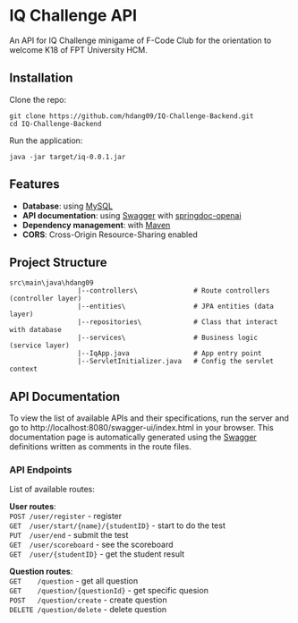# IQ Challenge API

An API for IQ Challenge minigame of F-Code Club for the orientation to welcome K18 of FPT University HCM.

## Installation

Clone the repo:

```
git clone https://github.com/hdang09/IQ-Challenge-Backend.git
cd IQ-Challenge-Backend
```

Run the application:

```
java -jar target/iq-0.0.1.jar
```

## Features

- **Database**: using [MySQL](https://www.mysql.com/)
- **API documentation**: using [Swagger](https://swagger.io/) with [springdoc-openai](https://github.com/springdoc/springdoc-openapi)
- **Dependency management**: with [Maven](https://maven.apache.org/)
- **CORS**: Cross-Origin Resource-Sharing enabled

## Project Structure

```
src\main\java\hdang09
                 |--controllers\              # Route controllers (controller layer)
                 |--entities\                 # JPA entities (data layer)
                 |--repositories\             # Class that interact with database
                 |--services\                 # Business logic (service layer)
                 |--IqApp.java                # App entry point
                 |--ServletInitializer.java   # Config the servlet context
```

## API Documentation

To view the list of available APIs and their specifications, run the server and go to http://localhost:8080/swagger-ui/index.html in your browser. This documentation page is automatically generated using the [Swagger](https://swagger.io/) definitions written as comments in the route files.

### API Endpoints

List of available routes:

**User routes**:\
`POST /user/register` - register\
`GET  /user/start/{name}/{studentID}` - start to do the test\
`PUT  /user/end` - submit the test\
`GET  /user/scoreboard` - see the scoreboard\
`GET  /user/{studentID}` - get the student result

**Question routes**:\
`GET    /question` - get all question\
`GET    /question/{questionId}` - get specific quesion\
`POST   /question/create` - create question\
`DELETE /question/delete` - delete question
